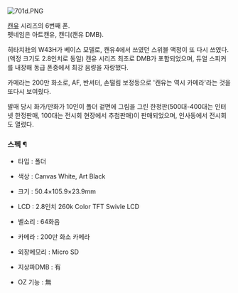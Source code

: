 ![701d.PNG](http://z2.enha.kr/http://rigvedawiki.net/r1/pds/701d.PNG)

[캔유](%EC%BA%94%EC%9C%A0.md) 시리즈의 6번째 폰.  
펫네임은 아트캔유, 캔디(캔유 DMB).

히타치社의 W43H가 베이스 모델로, 캔유4에서 쓰였던 스위블 액정이 또 다시 쓰였다.(액정 크기도 2.8인치로 동일) 캔유 시리즈 최초로
DMB가 포함되었으며, 듀얼 스피커를 내장해 동급 폰중에서 최강 음량을 자랑했다.  

카메라는 200만 화소로, AF, 반셔터, 손떨림 보정등으로 '캔유는 역시 카메라'라는 것을 또다시 보여줬다.  

발매 당시 화가/만화가 10인이 폴더 겉면에 그림을 그린 한정판(500대-400대는 인터넷 한정판매, 100대는 전시회 현장에서 추첨판매)이
판매되었으며, 인사동에서 전시회도 열렸다.  

### 스펙 ¶

  

  * 타입 : 폴더  

  * 색상 : Canvas White, Art Black  

  * 크기 : 50.4×105.9×23.9mm  

  * LCD : 2.8인치 260k Color TFT Swivle LCD  

  * 벨소리 : 64화음  

  * 카메라 : 200만 화소 카메라  

  * 외장메모리 : Micro SD  

  * 지상파DMB : 有  

  * OZ 기능 : 無  

